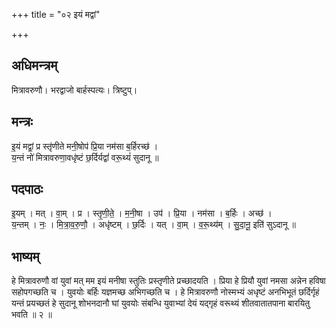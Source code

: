 +++
title = "०२ इयं मद्वां"

+++
## अधिमन्त्रम्
मित्रावरुणौ। भरद्वाजो बार्हस्पत्यः। त्रिष्टुप्।

## मन्त्रः
इ॒यं मद्वां॒ प्र स्तृ॑णीते मनी॒षोप॑ प्रि॒या नम॑सा ब॒र्हिरच्छ॑ ।  
य॒न्तं नो॑ मित्रावरुणा॒वधृ॑ष्टं छ॒र्दिर्यद्वां॑ वरू॒थ्यं॑ सुदानू ॥

## पदपाठः
इ॒यम् । मत् । वा॒म् । प्र । स्तृ॒णी॒ते॒ । म॒नी॒षा । उप॑ । प्रि॒या । नम॑सा । ब॒र्हिः । अच्छ॑ ।  
य॒न्तम् । नः॒ । मि॒त्रा॒व॒रु॒णौ॒ । अधृ॑ष्टम् । छ॒र्दिः । यत् । वा॒म् । व॒रू॒थ्य॑म् । सु॒दा॒नू॒ इति॑ सुऽदानू ॥

## भाष्यम्
हे मित्रावरुणौ वां युवां मत् मम इयं मनीषा स्तुतिः प्रस्तृणीते प्रच्छादयति । प्रिया हे प्रियौ युवां नमसा अन्नेन हविषा सहोपगच्छति च । युवयोः बर्हिः यज्ञमच्छ अभिगच्छति च । हे मित्रावरुणौ नोस्मभ्यं अधृष्टं अनभिभूतं छर्दिर्गृहं यन्तं प्रयच्छतं हे सुदानू शोभनदानौ घां युवयोः संबन्धि युवाभ्यां देयं यद्गृहं वरूथ्यं शीतवातातपाना बारयितु भवति ॥ २ ॥